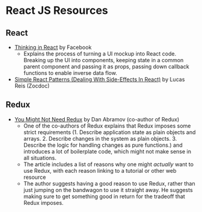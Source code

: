 # React JS Resources

## React
* [Thinking in React](https://reactjs.org/docs/thinking-in-react.html) by Facebook
  * Explains the process of turning a UI mockup into React code. Breaking up the UI into components, keeping state in a common parent component and passing it as props, passing down callback functions to enable inverse data flow.
* [Simple React Patterns (Dealing With Side-Effects In React)](https://getpocket.com/a/read/1931425942) by Lucas Reis (Zocdoc)

## Redux
* [You Might Not Need Redux](https://medium.com/@dan_abramov/you-might-not-need-redux-be46360cf367) by Dan Abramov (co-author of Redux)
  * One of the co-authors of Redux explains that Redux imposes some strict requirements (1. Describe application state as plain objects and arrays. 2. Describe changes in the system as plain objects. 3. Describe the logic for handling changes as pure functions.) and introduces a lot of boilerplate code, which might not make sense in all situations.
  * The article includes a list of reasons why one might _actually_ want to use Redux, with each reason linking to a tutorial or other web resource
  * The author suggests having a good reason to use Redux, rather than just jumping on the bandwagon to use it straight away. He suggests making sure to get something good in return for the tradeoff that Redux imposes.
